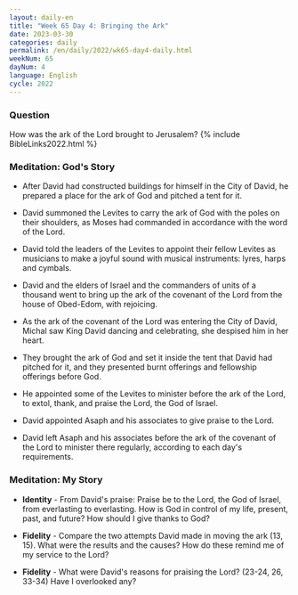 ```yaml
---
layout: daily-en
title: "Week 65 Day 4: Bringing the Ark"
date: 2023-03-30
categories: daily
permalink: /en/daily/2022/wk65-day4-daily.html
weekNum: 65
dayNum: 4
language: English
cycle: 2022
---
```


### Question     
How was the ark of the Lord brought to Jerusalem?
{% include BibleLinks2022.html %} 

### Meditation: God's Story   
+ After David had constructed buildings for himself in the City of David, he prepared a place for the ark of God and pitched a tent for it. 

+ David summoned the Levites to carry the ark of God with the poles on their shoulders, as Moses had commanded in accordance with the word of the Lord. 

+ David told the leaders of the Levites to appoint their fellow Levites as musicians to make a joyful sound with musical instruments: lyres, harps and cymbals. 

+ David and the elders of Israel and the commanders of units of a thousand went to bring up the ark of the covenant of the Lord from the house of Obed-Edom, with rejoicing. 

+ As the ark of the covenant of the Lord was entering the City of David, Michal saw King David dancing and celebrating, she despised him in her heart. 

+ They brought the ark of God and set it inside the tent that David had pitched for it, and they presented burnt offerings and fellowship offerings before God. 

+ He appointed some of the Levites to minister before the ark of the Lord, to extol, thank, and praise the Lord, the God of Israel. 

+ David appointed Asaph and his associates to give praise to the Lord. 

+ David left Asaph and his associates before the ark of the covenant of the Lord to minister there regularly, according to each day's requirements. 

### Meditation: My Story   
+ **Identity** - From David's praise: Praise be to the Lord, the God of Israel, from everlasting to everlasting. How is God in control of my life, present, past, and future? How should I give thanks to God? 

+ **Fidelity** - Compare the two attempts David made in moving the ark (13, 15). What were the results and the causes? How do these remind me of my service to the Lord? 

+ **Fidelity** - What were David's reasons for praising the Lord? (23-24, 26, 33-34) Have I overlooked any? 
